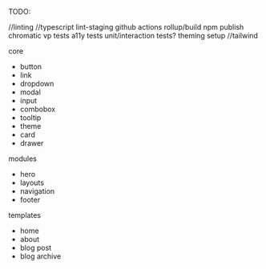 TODO:

//linting //typescript lint-staging github actions rollup/build npm publish chromatic vp tests a11y tests
unit/interaction tests? theming setup //tailwind

core

- button
- link
- dropdown
- modal
- input
- combobox
- tooltip
- theme
- card
- drawer

modules

- hero
- layouts
- navigation
- footer

templates

- home
- about
- blog post
- blog archive
